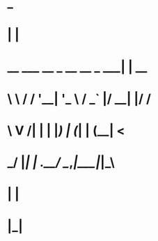 
#                               _    
#                              | |   
#  __   ___ __ _ __   __ _  ___| | __
#  \ \ / / '__| '_ \ / _` |/ __| |/ /
#   \ V /| |  | |_) | (_| | (__|   < 
#    \_/ |_|  | .__/ \__,_|\___|_|\_\
#             | |                    
#             |_|                    
